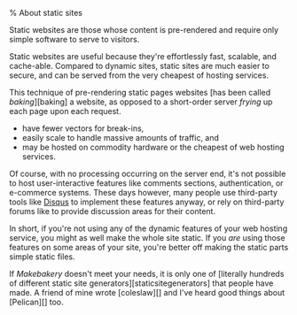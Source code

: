 % About static sites

Static websites are those whose content is pre-rendered and require only simple software to serve to visitors.

Static websites are useful because they're effortlessly fast, scalable, and cache-able. Compared to dynamic sites, static sites are much easier to secure, and can be served from the very cheapest of hosting services.

This technique of pre-rendering static pages websites [has been called *baking*][baking] a website, as opposed to a short-order server *frying* up each page upon each request.

- have fewer vectors for break-ins, 
- easily scale to handle massive amounts of traffic, and 
- may be hosted on commodity hardware or the cheapest of web hosting services.

Of course, with no processing occurring on the server end, it's not possible to host user-interactive features like comments sections, authentication, or e-commerce systems. These days however, many people use third-party tools like [Disqus](http://disqus.com) to implement these features anyway, or rely on third-party forums like to provide discussion areas for their content.

In short, if you're not using any of the dynamic features of your web hosting service, you might as well make the whole site static. If you _are_ using those features on some areas of your site, you're better off making the static parts simple static files.

If _Makebakery_ doesn't meet your needs, it is only one of [literally hundreds of different static site generators][staticsitegenerators] that people have made. A friend of mine wrote [coleslaw][] and I've heard good things about [Pelican][] too.
